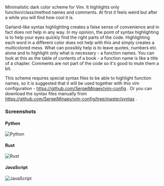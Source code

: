 Minimalistic dark color scheme for Vim. It highlights only function/class/method names and comments. At first it feels weird but after a while you will find how cool it is.

Garland-like syntax highlighting creates a false sense of convenience and in fact does not help in any way.
In my opinion, the point of syntax highlighting is to help your eyes quickly find the right parts of the code.
Highlighting each word in a different color does not help with this and simply creates a multicolored mess.
What can possibly help is to leave quotes, numbers etc. alone and to highlight only what is necessary - a function names.
You can look at this as the table of contents of a book - a function name is like a title of a chapter.
Comments are not part of the code so it's good to mute them a bit.

This scheme requires special syntax files to be able to highlight function names, so it is suggested that it will be used together with this vim configuration - https://github.com/SergeiMinaev/vim-config .
Or you can download the syntax files manually from https://github.com/SergeiMinaev/vim-config/tree/master/syntax .

### Screenshots
#### Python
![Python](https://7ae36a0d-fce4-4083-ad3c-59d62d7eb69f.selstorage.ru/python-1.png "Python")

#### Rust
![Rust](https://7ae36a0d-fce4-4083-ad3c-59d62d7eb69f.selstorage.ru/rust-1.png "Rust")

#### JavaScript
![JavaScript](https://7ae36a0d-fce4-4083-ad3c-59d62d7eb69f.selstorage.ru/js-1.png "JavaScript")
